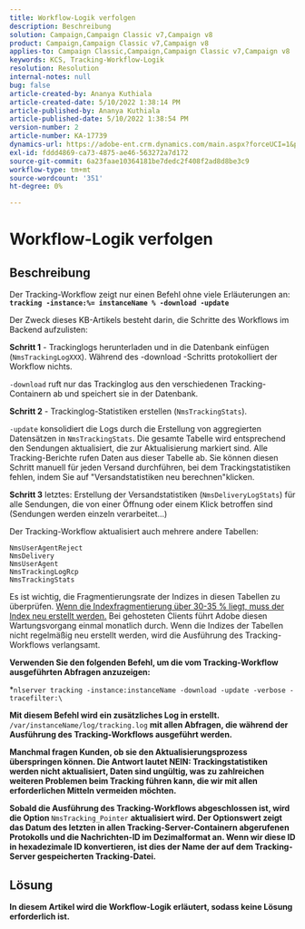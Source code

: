 ```yaml
---
title: Workflow-Logik verfolgen
description: Beschreibung
solution: Campaign,Campaign Classic v7,Campaign v8
product: Campaign,Campaign Classic v7,Campaign v8
applies-to: Campaign Classic,Campaign,Campaign Classic v7,Campaign v8
keywords: KCS, Tracking-Workflow-Logik
resolution: Resolution
internal-notes: null
bug: false
article-created-by: Ananya Kuthiala
article-created-date: 5/10/2022 1:38:14 PM
article-published-by: Ananya Kuthiala
article-published-date: 5/10/2022 1:38:54 PM
version-number: 2
article-number: KA-17739
dynamics-url: https://adobe-ent.crm.dynamics.com/main.aspx?forceUCI=1&pagetype=entityrecord&etn=knowledgearticle&id=b1655370-66d0-ec11-a7b5-0022480a8e40
exl-id: fddd4869-ca73-4875-ae46-563272a7d172
source-git-commit: 6a23faae10364181be7dedc2f408f2ad8d8be3c9
workflow-type: tm+mt
source-wordcount: '351'
ht-degree: 0%

---
```


# Workflow-Logik verfolgen

## Beschreibung


Der Tracking-Workflow zeigt nur einen Befehl ohne viele Erläuterungen an: <b>`tracking -instance:%= instanceName % -download -update`</b>



Der Zweck dieses KB-Artikels besteht darin, die Schritte des Workflows im Backend aufzulisten:

<b>Schritt 1</b> - Trackinglogs herunterladen und in die Datenbank einfügen (`NmsTrackingLogXXX`). Während des -download -Schritts protokolliert der Workflow nichts.

`-download` ruft nur das Trackinglog aus den verschiedenen Tracking-Containern ab und speichert sie in der Datenbank.

<b>Schritt 2</b> - Trackinglog-Statistiken erstellen (`NmsTrackingStats`).

`-update` konsolidiert die Logs durch die Erstellung von aggregierten Datensätzen in `NmsTrackingStats`. Die gesamte Tabelle wird entsprechend den Sendungen aktualisiert, die zur Aktualisierung markiert sind. Alle Tracking-Berichte rufen Daten aus dieser Tabelle ab. Sie können diesen Schritt manuell für jeden Versand durchführen, bei dem Trackingstatistiken fehlen, indem Sie auf &quot;Versandstatistiken neu berechnen&quot;klicken.

<b>Schritt 3</b> letztes: Erstellung der Versandstatistiken (`NmsDeliveryLogStats`) für alle Sendungen, die von einer Öffnung oder einem Klick betroffen sind (Sendungen werden einzeln verarbeitet...)

Der Tracking-Workflow aktualisiert auch mehrere andere Tabellen:

```
NmsUserAgentReject 
NmsDelivery 
NmsUserAgent 
NmsTrackingLogRcp 
NmsTrackingStats
```

Es ist wichtig, die Fragmentierungsrate der Indizes in diesen Tabellen zu überprüfen. <u>Wenn die Indexfragmentierung über 30-35 % liegt, muss der Index neu erstellt werden.</u> Bei gehosteten Clients führt Adobe diesen Wartungsvorgang einmal monatlich durch. Wenn die Indizes der Tabellen nicht regelmäßig neu erstellt werden, wird die Ausführung des Tracking-Workflows verlangsamt.

<b>Verwenden Sie den folgenden Befehl, um die vom Tracking-Workflow ausgeführten Abfragen anzuzeigen:</b>

*`nlserver tracking -instance:instanceName -download -update -verbose -tracefilter:\`<b>

Mit diesem Befehl wird ein zusätzliches Log in erstellt. </b>`/var/instanceName/log/tracking.log` <b>mit allen Abfragen, die während der Ausführung des Tracking-Workflows ausgeführt werden.

Manchmal fragen Kunden, ob sie den Aktualisierungsprozess überspringen können. Die Antwort lautet NEIN: Trackingstatistiken werden nicht aktualisiert, Daten sind ungültig, was zu zahlreichen weiteren Problemen beim Tracking führen kann, die wir mit allen erforderlichen Mitteln vermeiden möchten.

Sobald die Ausführung des Tracking-Workflows abgeschlossen ist, wird die Option </b>`NmsTracking_Pointer` <b>aktualisiert wird. Der Optionswert zeigt das Datum des letzten in allen Tracking-Server-Containern abgerufenen Protokolls und die Nachrichten-ID im Dezimalformat an. Wenn wir diese ID in hexadezimale ID konvertieren, ist dies der Name der auf dem Tracking-Server gespeicherten Tracking-Datei.


## Lösung


In diesem Artikel wird die Workflow-Logik erläutert, sodass keine Lösung erforderlich ist.
